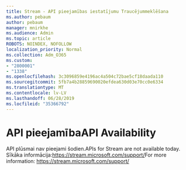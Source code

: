 ```yaml
---
title: Stream - API pieejamības iestatījumu Traucējummeklēšana
ms.author: pebaum
author: pebaum
manager: mnirkhe
ms.audience: Admin
ms.topic: article
ROBOTS: NOINDEX, NOFOLLOW
localization_priority: Normal
ms.collection: Adm_O365
ms.custom:
- "2800001"
- "1338"
ms.openlocfilehash: 3c3096859e4196ac4a504c72bae5cf18daada110
ms.sourcegitcommit: 5fb7a4b28859690020efdea630d03e70cc0e6334
ms.translationtype: MT
ms.contentlocale: lv-LV
ms.lasthandoff: 06/28/2019
ms.locfileid: "35366792"
---
```

# <a name="api-availability"></a><span data-ttu-id="2a7c8-102">API pieejamība</span><span class="sxs-lookup"><span data-stu-id="2a7c8-102">API Availability</span></span>
<span data-ttu-id="2a7c8-103">API plūsmai nav pieejami šodien.</span><span class="sxs-lookup"><span data-stu-id="2a7c8-103">APIs for Stream are not available today.</span></span>
<span data-ttu-id="2a7c8-104">Sīkāka informācija:https://stream.microsoft.com/support/</span><span class="sxs-lookup"><span data-stu-id="2a7c8-104">For more information: https://stream.microsoft.com/support/</span></span>